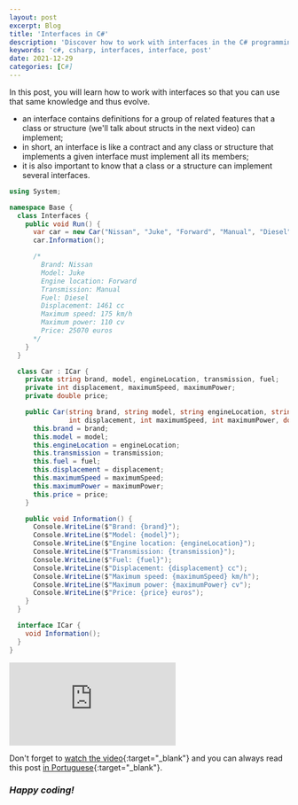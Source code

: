 ```yaml
---
layout: post
excerpt: Blog
title: 'Interfaces in C#'
description: 'Discover how to work with interfaces in the C# programming language. Get answers to your questions with the theory and examples presented.'
keywords: 'c#, csharp, interfaces, interface, post'
date: 2021-12-29
categories: [C#]
---
```


In this post, you will learn how to work with interfaces so that you can use that same knowledge and thus evolve.

- an interface contains definitions for a group of related features that a class or structure (we'll talk about structs in the next video) can implement;
- in short, an interface is like a contract and any class or structure that implements a given interface must implement all its members;
- it is also important to know that a class or a structure can implement several interfaces.

```csharp
using System;

namespace Base {
  class Interfaces {
    public void Run() {
      var car = new Car("Nissan", "Juke", "Forward", "Manual", "Diesel", 1461, 175, 110, 25070);
      car.Information();

      /*
        Brand: Nissan
        Model: Juke
        Engine location: Forward
        Transmission: Manual
        Fuel: Diesel
        Displacement: 1461 cc
        Maximum speed: 175 km/h
        Maximum power: 110 cv
        Price: 25070 euros
      */
    }
  }

  class Car : ICar {
    private string brand, model, engineLocation, transmission, fuel;
    private int displacement, maximumSpeed, maximumPower;
    private double price;

    public Car(string brand, string model, string engineLocation, string transmission, string fuel,
               int displacement, int maximumSpeed, int maximumPower, double price) {
      this.brand = brand;
      this.model = model;
      this.engineLocation = engineLocation;
      this.transmission = transmission;
      this.fuel = fuel;
      this.displacement = displacement;
      this.maximumSpeed = maximumSpeed;
      this.maximumPower = maximumPower;
      this.price = price;
    }

    public void Information() {
      Console.WriteLine($"Brand: {brand}");
      Console.WriteLine($"Model: {model}");
      Console.WriteLine($"Engine location: {engineLocation}");
      Console.WriteLine($"Transmission: {transmission}");
      Console.WriteLine($"Fuel: {fuel}");
      Console.WriteLine($"Displacement: {displacement} cc");
      Console.WriteLine($"Maximum speed: {maximumSpeed} km/h");
      Console.WriteLine($"Maximum power: {maximumPower} cv");
      Console.WriteLine($"Price: {price} euros");
    }
  }

  interface ICar {
    void Information();
  }
}
```

<div class="video-container">
  <iframe src="https://www.youtube.com/embed/mPUUj1xwe7U" frameborder="0" allowfullscreen></iframe>
</div>

Don't forget to [watch the video](https://youtu.be/mPUUj1xwe7U){:target="\_blank"} and you can always read this post [in Portuguese](https://caffeinealgorithm.com/blog/20211229/interfaces-em-csharp/){:target="\_blank"}.

### _Happy coding!_
